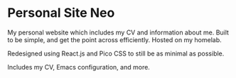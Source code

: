 # Personal Site Neo
My personal website which includes my CV and information about
me. Built to be simple, and get the point across efficiently. Hosted
on my homelab.

Redesigned using React.js and Pico CSS to still be as minimal as
possible.

Includes my CV, Emacs configuration, and more.
